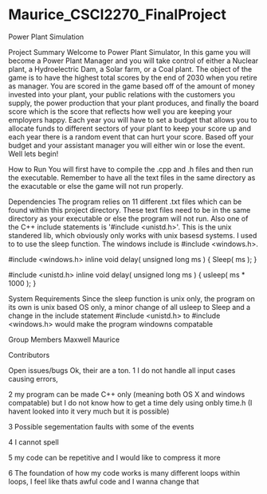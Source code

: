 # Maurice_CSCI2270_FinalProject
Power Plant Simulation


Project Summary
Welcome to Power Plant Simulator, In this game you will become a Power Plant Manager
and you will take control of either a Nuclear plant, a Hydroelectric Dam, a Solar
farm, or a Coal plant. The object of the game is to have the highest total scores
by the end of 2030 when you retire as manager. You are scored in the game based off 
of the amount of money invested into your plant, your public relations with the 
customers you supply, the power production that your plant produces, and finally the 
board score which is the score that reflects how well you are keeping your employers 
happy. Each year you will have to set a budget that allows you to allocate funds to
different sectors of your plant to keep your score up and each year there is a 
random event that can hurt your score. Based off your budget and your assistant 
manager you will either win or lose the event. Well lets begin!

How to Run
You will first have to compile the .cpp and .h files and then run the executable. 
Remember to have all the text files in the same directory as the exacutable or else
the game will not run properly.

Dependencies
The program relies on 11 different .txt files which can be found within this project directory. These text files
need to be in the same directory as your executable or else the program will not run. Also one of the C++ 
include statements is '#include <unistd.h>'. This is the unix standered lib, which obviously only works with
unix basesd systems. I used to to use the sleep function. The windows include is   #include <windows.h>.

#include <windows.h>
  inline void delay( unsigned long ms )
    {
    Sleep( ms );
    }

#include <unistd.h>
  inline void delay( unsigned long ms )
    {
    usleep( ms * 1000 );
    }


System Requirements
Since the sleep function is unix only, the program on its own is unix based OS only, a minor change of all usleep to 
Sleep and a change in the include statement #include <unistd.h> to #include <windows.h> would make the program 
windowns compatable 

Group Members
Maxwell Maurice

Contributors

Open issues/bugs
Ok, their are a ton. 
1 I do not handle all input cases causing errors, 

2 my program can be made C++ only (meaning both OS X and windows compatable) but I do not know how to get a time 
dely using onbly time.h (I havent looked into it very much but it is possible)

3 Possible segementation faults with some of the events

4 I cannot spell

5 my code can be repetitive and I would like to compress it more

6 The foundation of how my code works is many different loops within loops, I feel like thats awful code and I wanna
change that



